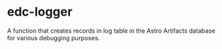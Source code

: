 # edc-logger
A function that creates records in log table in the Astro Artifacts database for various debugging purposes.
